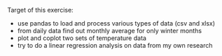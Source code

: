 Target of this exercise:

- use pandas to load and process various types of data (csv and xlsx)
- from daily data find out monthly average for only winter months
- plot and coplot two sets of temperature data
- try to do a linear regression analysis on data from my own research
